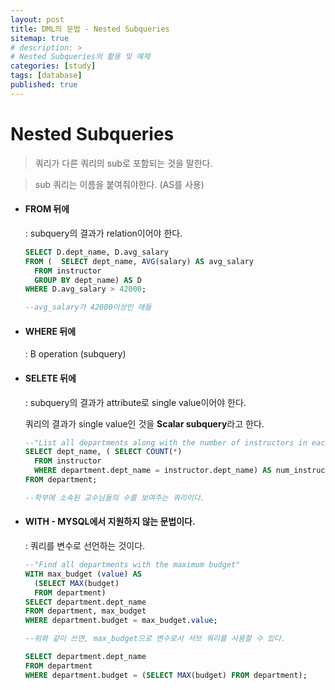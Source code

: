 ```yaml
---
layout: post
title: DML의 문법 - Nested Subqueries
sitemap: true
# description: > 
# Nested Subqueries의 활용 및 예제 
categories: [study]
tags: [database]
published: true
---
```


# Nested Subqueries

> 쿼리가 다른 쿼리의 sub로 포함되는 것을 말한다.

> sub 쿼리는 이름을 붙여줘야한다. (AS를 사용)

  - ####  FROM 뒤에

    : subquery의 결과가 relation이어야 한다. 

    ~~~sql
    SELECT D.dept_name, D.avg_salary
    FROM ( 	SELECT dept_name, AVG(salary) AS avg_salary
      FROM instructor
      GROUP BY dept_name) AS D
    WHERE D.avg_salary > 42000;
    
    --avg_salary가 42000이상인 애들
    ~~~

  - #### WHERE 뒤에

    : B operation (subquery) 

  - #### SELETE 뒤에 

    : subquery의 결과가 attribute로 single value이어야 한다. 

    쿼리의 결과가 single value인 것을 **Scalar subquery**라고 한다. 

    ~~~sql
    --"List all departments along with the number of instructors in each department"
    SELECT dept_name, (	SELECT COUNT(*)
      FROM instructor
      WHERE department.dept_name = instructor.dept_name) AS num_instructors
    FROM department;
    
    --학부에 소속된 교수님들의 수를 보여주는 쿼리이다. 
    ~~~


  - #### WITH - MYSQL에서 지원하지 않는 문법이다. 

    : 쿼리를 변수로 선언하는 것이다. 

    ~~~sql
    --"Find all departments with the maximum budget"
    WITH max_budget (value) AS
      (SELECT MAX(budget)
      FROM department)
    SELECT department.dept_name
    FROM department, max_budget
    WHERE department.budget = max_budget.value;
    
    --위와 같이 쓰면, max_budget으로 변수로서 서브 쿼리를 사용할 수 있다. 
    
    SELECT department.dept_name
    FROM department
    WHERE department.budget = (SELECT MAX(budget) FROM department);
    ~~~

